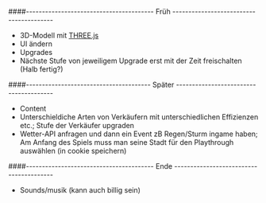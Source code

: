 ####---------------------------------------- Früh ----------------------------------------
- 3D-Modell mit [THREE.js](https://threejs.org)
- UI ändern
- Upgrades
- Nächste Stufe von jeweiligem Upgrade erst mit der Zeit freischalten (Halb fertig?)



####--------------------------------------- Später ---------------------------------------
- Content
- Unterschieldiche Arten von Verkäufern mit unterschiedlichen Effizienzen etc.; 
    Stufe der Verkäufer upgraden
- Wetter-API anfragen und dann ein Event zB Regen/Sturm ingame haben;
    Am Anfang des Spiels muss man seine Stadt für den Playthrough auswählen (in cookie speichern)



####---------------------------------------- Ende ----------------------------------------
- Sounds/musik (kann auch billig sein)